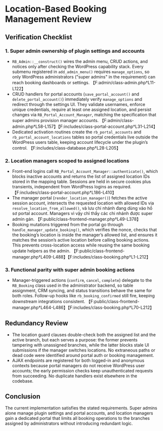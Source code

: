 # Location-Based Booking Management Review

## Verification Checklist

### 1. Super admin ownership of plugin settings and accounts
- `RB_Admin::__construct()` wires the admin menu, CRUD actions, and notices only after checking the WordPress capability stack. Every submenu registered in `add_admin_menu()` requires `manage_options`, so only WordPress administrators ("super admins" in the requirement) can reach booking dashboards or settings. 【F:admin/class-admin.php†L11-L122】
- CRUD handlers for portal accounts (`save_portal_account()` and `delete_portal_account()`) immediately verify `manage_options` and redirect through the settings UI. They validate usernames, enforce unique credentials, require at least one assigned location, and persist changes via `RB_Portal_Account_Manager`, matching the specification that super admins provision manager accounts. 【F:admin/class-admin.php†L58-L157】【F:includes/class-portal-account.php†L31-L214】
- Dedicated activation routines create the `rb_portal_accounts` and `rb_portal_account_locations` tables so portal credentials live outside the WordPress users table, keeping account lifecycle under the plugin’s control. 【F:includes/class-database.php†L28-L205】

### 2. Location managers scoped to assigned locations
- Front-end logins call `RB_Portal_Account_Manager::authenticate()`, which blocks inactive accounts and returns the list of assigned location IDs stored in the mapping table. Sessions are held in secure cookies plus transients, independent from WordPress logins as required. 【F:includes/class-portal-account.php†L186-L410】
- The manager portal (`render_location_manager()`) fetches the active session account, intersects the requested location with allowed IDs via `resolve_location_from_allowed()`, và lưu chi nhánh đang dùng vào hồ sơ portal account. Managers vì vậy chỉ thấy các chi nhánh được super admin gán. 【F:public/class-frontend-manager.php†L49-L378】
- Booking mutations triggered from the portal go through `handle_manager_update_booking()`, which verifies the nonce, checks that the booking’s location is inside the manager’s allowed list, and ensures it matches the session’s active location before calling booking actions. This prevents cross-location access while reusing the same booking update helpers as the admin. 【F:public/class-frontend-manager.php†L409-L488】【F:includes/class-booking.php†L1-L212】

### 3. Functional parity with super admin booking actions
- Manager-triggered actions (`confirm`, `cancel`, `complete`) delegate to the `RB_Booking` class used in the administrator backend, so table assignment, CRM syncing, and status transitions behave the same for both roles. Follow-up hooks like `rb_booking_confirmed` still fire, keeping downstream integrations consistent. 【F:public/class-frontend-manager.php†L464-L486】【F:includes/class-booking.php†L70-L212】

## Redundancy Review
- The location guard clauses double-check both the assigned list and the active branch, but each serves a purpose: the former prevents tampering with unassigned branches, while the latter blocks stale UI submissions if the manager switches locations. No extraneous paths or dead code were identified around portal auth or booking management.
- AJAX endpoints are registered for both logged-in and anonymous contexts because portal managers do not receive WordPress user accounts; the early permission checks keep unauthenticated requests from succeeding. No duplicate handlers exist elsewhere in the codebase.

## Conclusion
The current implementation satisfies the stated requirements. Super admins alone manage plugin settings and portal accounts, and location managers gain a dedicated portal that limits all booking operations to the branches assigned by administrators without introducing redundant logic.
